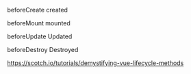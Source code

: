 beforeCreate
created

beforeMount
mounted

beforeUpdate
Updated

beforeDestroy
Destroyed

https://scotch.io/tutorials/demystifying-vue-lifecycle-methods